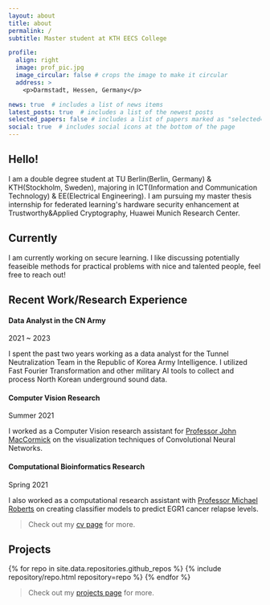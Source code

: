 ```yaml
---
layout: about
title: about
permalink: /
subtitle: Master student at KTH EECS College

profile:
  align: right
  image: prof_pic.jpg
  image_circular: false # crops the image to make it circular
  address: >
    <p>Darmstadt, Hessen, Germany</p>

news: true  # includes a list of news items
latest_posts: true  # includes a list of the newest posts
selected_papers: false # includes a list of papers marked as "selected={true}"
social: true  # includes social icons at the bottom of the page
---
```

## Hello!
I am a double degree student at TU Berlin(Berlin, Germany) & KTH(Stockholm, Sweden), majoring in  ICT(Information and Communication Technology) & EE(Electrical Engineering). I am pursuing my master thesis internship for federated learning's hardware security enhancement at Trustworthy&Applied Cryptography, Huawei Munich Research Center.

## Currently
I am currently working on secure learning. I like discussing potentially feaseible methods for practical problems with nice and talented people, feel free to reach out!
## Recent Work/Research Experience
#### Data Analyst in the CN Army
2021 ~ 2023

I spent the past two years working as a data analyst for the Tunnel Neutralization Team in the Republic of Korea Army Intelligence. I utilized Fast Fourier Transformation and other military AI tools to collect and process North Korean underground sound data.

#### Computer Vision Research
Summer 2021

I worked as a Computer Vision research assistant for [Professor John MacCormick](https://www.dickinson.edu/johnmaccormick) on the visualization techniques of Convolutional Neural Networks.

#### Computational Bioinformatics Research
Spring 2021

I also worked as a computational research assistant with [Professor Michael Roberts](https://www.dickinson.edu/site/custom_scripts/dc_faculty_profile_index.php?fac=robertsm) on creating classifier models to predict EGR1 cancer relapse levels.

> Check out my [cv page](./cv) for more.

## Projects
<div class="repositories d-flex flex-wrap flex-md-row flex-column justify-content-between align-items-center">
  {% for repo in site.data.repositories.github_repos %}
    {% include repository/repo.html repository=repo %}
  {% endfor %}
</div>

> Check out my [projects page](./projects) for more.